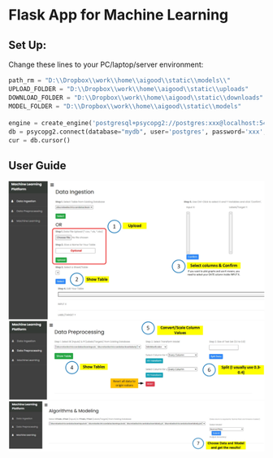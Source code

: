 # Flask App for Machine Learning
## Set Up: 
Change these lines to your PC/laptop/server environment:
```python
path_rm = "D:\\Dropbox\\work\\home\\aigood\\static\\models\\"
UPLOAD_FOLDER = "D:\\Dropbox\\work\\home\\aigood\\static\\uploads"
DOWNLOAD_FOLDER = "D:\\Dropbox\\work\\home\\aigood\\static\\downloads"
MODEL_FOLDER = "D:\\Dropbox\\work\\home\\aigood\\static\\models"

engine = create_engine('postgresql+psycopg2://postgres:xxx@localhost:5432/mydb')
db = psycopg2.connect(database="mydb", user='postgres', password='xxx', host='localhost', port= '5432')
cur = db.cursor()
```

## User Guide
![alt text](https://github.com/ethanpng2021/flask_for_machinelearning/blob/main/machinelearningapp/static/sampleimg/c33.jpg)
![alt text](https://github.com/ethanpng2021/flask_for_machinelearning/blob/main/machinelearningapp/static/sampleimg/c22.jpg)
![alt text](https://github.com/ethanpng2021/flask_for_machinelearning/blob/main/machinelearningapp/static/sampleimg/c11.jpg)
